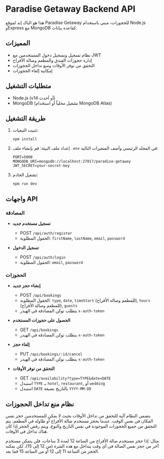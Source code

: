 # Paradise Getaway Backend API

هذا هو الباك إند لموقع Paradise Getaway للحجوزات، مبني باستخدام Node.js وExpress مع MongoDB كقاعدة بيانات.

## المميزات

- نظام تسجيل وتسجيل دخول المستخدمين مع JWT
- إدارة حجوزات الفندق والمطعم وصالة الأفراح
- التحقق من توفر الأوقات ومنع تداخل الحجوزات
- إمكانية إلغاء الحجوزات

## متطلبات التشغيل

- Node.js (v14 أو أحدث)
- MongoDB (تشغيل محلياً أو استخدام MongoDB Atlas)

## طريقة التشغيل

1. تثبيت التبعيات:
   ```
   npm install
   ```

2. إعداد ملف البيئة:
   قم بإنشاء ملف `.env` في المجلد الرئيسي وأضف المتغيرات التالية:
   ```
   PORT=5000
   MONGODB_URI=mongodb://localhost:27017/paradise-getaway
   JWT_SECRET=your-secret-key
   ```

3. تشغيل الخادم:
   ```
   npm run dev
   ```

## واجهات API

### المصادقة

- **تسجيل مستخدم جديد**
  - POST `/api/auth/register`
  - الحقول المطلوبة: `firstName`, `lastName`, `email`, `password`

- **تسجيل الدخول**
  - POST `/api/auth/login`
  - الحقول المطلوبة: `email`, `password`

### الحجوزات

- **إنشاء حجز جديد**
  - POST `/api/bookings`
  - الحقول المطلوبة: `type`, `date`, `timeStart` (للمطعم وصالة الأفراح), `hours` (للمطعم وصالة الأفراح), `guests`
  - يتطلب توكن المصادقة في الهيدر `x-auth-token`

- **الحصول على حجوزات المستخدم**
  - GET `/api/bookings`
  - يتطلب توكن المصادقة في الهيدر `x-auth-token`

- **إلغاء حجز**
  - PUT `/api/bookings/:id/cancel`
  - يتطلب توكن المصادقة في الهيدر `x-auth-token`

- **التحقق من توفر الأوقات**
  - GET `/api/availability?type=TYPE&date=DATE`
  - استبدل `TYPE` بـ `hotel`, `restaurant`, أو `wedding`
  - استبدل `DATE` بالتاريخ بصيغة `YYYY-MM-DD`

## نظام منع تداخل الحجوزات

يتضمن النظام آلية للتحقق من تداخل الأوقات بحيث لا يمكن للمستخدمين حجز نفس المكان في نفس الوقت. عندما يحجز مستخدم صالة الأفراح أو طاولة في المطعم، يتم التحقق من جميع الحجوزات الموجودة في نفس التاريخ والنوع، ويتم رفض الحجز إذا كان هناك تداخل في الأوقات.

مثال: إذا حجز مستخدم صالة الأفراح من الساعة 12 لمدة 3 ساعات، فلن يتمكن مستخدم آخر من حجز نفس الصالة في أي وقت يتداخل مع هذه الفترة (من 12 إلى 15)، لكن يمكنه الحجز من الساعة 11 إلى 12 أو من الساعة 15 فما بعد.